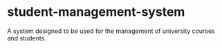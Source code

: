 # student-management-system
A system designed to be used for the management of university courses and students.
